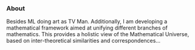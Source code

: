 ### About
Besides ML doing art as TV Man.
Additionally, I am developing a mathematical framework aimed at unifying different branches of mathematics. This provides a holistic view of the Mathematical Universe, based on inter-theoretical similarities and correspondences...

<!---
danielcieslinski/danielcieslinski is a ✨ special ✨ repository because its `README.md` (this file) appears on your GitHub profilea
You can click the Preview link to take a look at your changes.
--->
